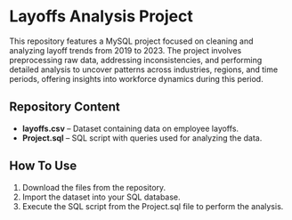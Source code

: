 # Layoffs Analysis Project
This repository features a MySQL project focused on cleaning and analyzing layoff trends from 2019 to 2023. The project involves preprocessing raw data, addressing inconsistencies, and performing detailed analysis to uncover patterns across industries, regions, and time periods, offering insights into workforce dynamics during this period.

## Repository Content

- **layoffs.csv** – Dataset containing data on employee layoffs.
- **Project.sql** – SQL script with queries used for analyzing the data.

## How To Use

1. Download the files from the repository.
2. Import the dataset into your SQL database.
3. Execute the SQL script from the Project.sql file to perform the analysis.
